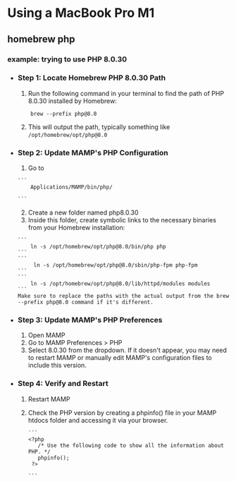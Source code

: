 # Using a MacBook Pro M1
## homebrew php  
### example: trying to use PHP 8.0.30

- ### Step 1: Locate Homebrew PHP 8.0.30 Path
    1. Run the following command in your terminal to find the path of PHP 8.0.30 installed by Homebrew:
    ```
        brew --prefix php@8.0
    
    ```
    2. This will output the path, typically something like `/opt/homebrew/opt/php@8.0`
       
- ### Step 2: Update MAMP's PHP Configuration
    1. Go to
       
      ```
          Applications/MAMP/bin/php/
      
      ```
    2. Create a new folder named php8.0.30
    3. Inside this folder, create symbolic links to the necessary binaries from your Homebrew installation:
       
      ```
          ln -s /opt/homebrew/opt/php@8.0/bin/php php
      ```
      ```
           ln -s /opt/homebrew/opt/php@8.0/sbin/php-fpm php-fpm
      ```
      ```
          ln -s /opt/homebrew/opt/php@8.0/lib/httpd/modules modules
      ```
      Make sure to replace the paths with the actual output from the brew --prefix php@8.0 command if it's different.

- ### Step 3: Update MAMP's PHP Preferences
    1. Open MAMP
    2. Go to MAMP Preferences > PHP
    3. Select 8.0.30 from the dropdown. If it doesn't appear, you may need to restart MAMP or manually edit MAMP's configuration files to include this version.

- ### Step 4: Verify and Restart
    1. Restart MAMP
    2. Check the PHP version by creating a phpinfo() file in your MAMP htdocs folder and accessing it via your browser.

           ```
           <?php
              /* Use the following code to show all the information about PHP. */
              phpinfo();
            ?>
       
           ```
